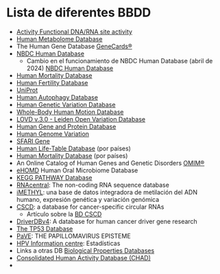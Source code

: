 # Lista de diferentes BBDD

* [Activity Functional DNA/RNA site activity](http://wwwmgs.bionet.nsc.ru/mgs/systems/activity/)
* [Human Metabolome Database](https://hmdb.ca/metabolites)
* The Human Gene Database [GeneCards®](https://www.genecards.org/)
* [NBDC Human Database](https://humandbs.biosciencedbc.jp/en/)
  * Cambio en el funcionamiento de NBDC Human Database (abril de 2024) [NBDC Human Database](https://biosciencedbc.jp/en/news/20231030-01.html)
* [Human Mortality Database](https://www.mortality.org/)
* [Human Fertility Database](https://www.humanfertility.org/)
* [UniProt](https://www.uniprot.org/)
* [Human Autophagy Database](http://autophagy.lu/)
* [Human Genetic Variation Database](https://www.hgvd.genome.med.kyoto-u.ac.jp/)
* [Whole-Body Human Motion Database](https://motion-database.humanoids.kit.edu/)
* [LOVD v.3.0 - Leiden Open Variation Database](https://www.lovd.nl/)
* [Human Gene and Protein Database](https://hgpd.lifesciencedb.jp/cgi/)
* [Human Genome Variation](https://hgv.figshare.com/)
* [SFARI Gene](https://gene.sfari.org/database/human-gene/)
* [Human Life-Table Database](https://www.lifetable.de/) (por países)
* [Human Mortality Database](https://www.mortality.org/) (por países)
* An Online Catalog of Human Genes and Genetic Disorders [OMIM®](https://www.omim.org/)
* [eHOMD](https://www.homd.org/) Human Oral Microbiome Database
* [KEGG PATHWAY Database](https://www.genome.jp/kegg/pathway.html)
* [RNAcentral](https://rnacentral.org/): The non-coding RNA sequence database
* [iMETHYL](http://imethyl.iwate-megabank.org/): una base de datos integradora de metilación del ADN humano, expresión genética y variación genómica
* [CSCD](https://geneyun.net/CSCD/): a database for cancer-specific circular RNAs
  *   Artículo sobre la [BD CSCD](https://academic.oup.com/nar/article/46/D1/D925/4259027)
* [DriverDBv4](http://driverdb.bioinfomics.org/cancer/): A database for human cancer driver gene research
* [The TP53 Database](https://tp53.isb-cgc.org/)
* [PaVE](https://pave.niaid.nih.gov/): THE PAPILLOMAVIRUS EPISTEME
* [HPV Information centre](https://hpvcentre.net/datastatistics.php): Estadísticas
* Links a otras DB [Biological Properties Databases](https://www.aiche.org/sbe/resources/resource-directory/biological-properties-databases?gad_source=1&gclid=Cj0KCQiAz8GuBhCxARIsAOpzk8ytMAfh4tSu3JuZHnwX0N84hf9e76Ng4h9hPGR4t1dT9VGVRb9sN2AaAjOtEALw_wcB)
* [Consolidated Human Activity Database (CHAD)](https://www.epa.gov/healthresearch/consolidated-human-activity-database-chad-use-human-exposure-and-health-studies-and)
* 

